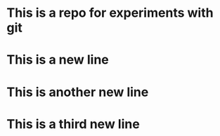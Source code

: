 # This is a repo for experiments with git

# This is a new line

# This is another new line

# This is a third new line
